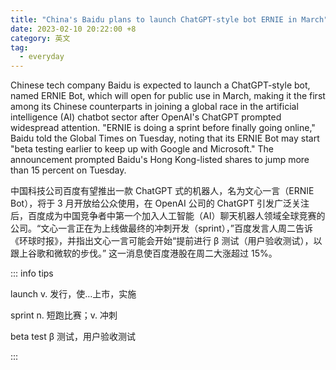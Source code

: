 ```yaml
---
title: "China's Baidu plans to launch ChatGPT-style bot ERNIE in March"
date: 2023-02-10 20:22:00 +8
category: 英文
tag:
  - everyday
---
```


Chinese tech company Baidu is expected to launch a ChatGPT-style bot, named ERNIE Bot, which will open for public use in March, making it the first among its Chinese counterparts in joining a global race in the artificial intelligence (AI) chatbot sector after OpenAI's ChatGPT prompted widespread attention. "ERNIE is doing a sprint before finally going online," Baidu told the Global Times on Tuesday, noting that its ERNIE Bot may start "beta testing earlier to keep up with Google and Microsoft." The announcement prompted Baidu's Hong Kong-listed shares to jump more than 15 percent on Tuesday.

中国科技公司百度有望推出一款 ChatGPT 式的机器人，名为文心一言（ERNIE Bot），将于 3 月开放给公众使用，在 OpenAI 公司的 ChatGPT 引发广泛关注后，百度成为中国竞争者中第一个加入人工智能（AI）聊天机器人领域全球竞赛的公司。“文心一言正在为上线做最终的冲刺开发（sprint），”百度发言人周二告诉《环球时报》，并指出文心一言可能会开始“提前进行 β 测试（用户验收测试），以跟上谷歌和微软的步伐。” 这一消息使百度港股在周二大涨超过 15%。

::: info tips

launch v. 发行，使…上市，实施

sprint n. 短跑比赛；v. 冲刺

beta test β 测试，用户验收测试

:::
